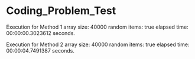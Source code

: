 # Coding_Problem_Test
Execution for Method 1 array size: 40000 random items: true elapsed time: 00:00:00.3023612 seconds.

Execution for Method 2 array size: 40000 random items: true elapsed time: 00:00:04.7491387 seconds.
